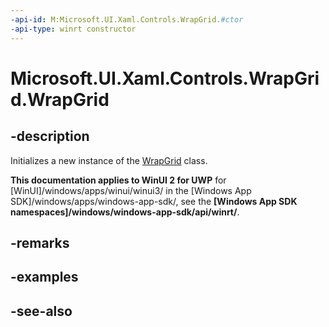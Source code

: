 ```yaml
---
-api-id: M:Microsoft.UI.Xaml.Controls.WrapGrid.#ctor
-api-type: winrt constructor
---
```


<!-- Method syntax
public WrapGrid()
-->

# Microsoft.UI.Xaml.Controls.WrapGrid.WrapGrid

## -description
Initializes a new instance of the [WrapGrid](wrapgrid.md) class.

**This documentation applies to WinUI 2 for UWP** for [WinUI]/windows/apps/winui/winui3/ in the [Windows App SDK]/windows/apps/windows-app-sdk/, see the **[Windows App SDK namespaces]/windows/windows-app-sdk/api/winrt/**.

## -remarks

## -examples

## -see-also

